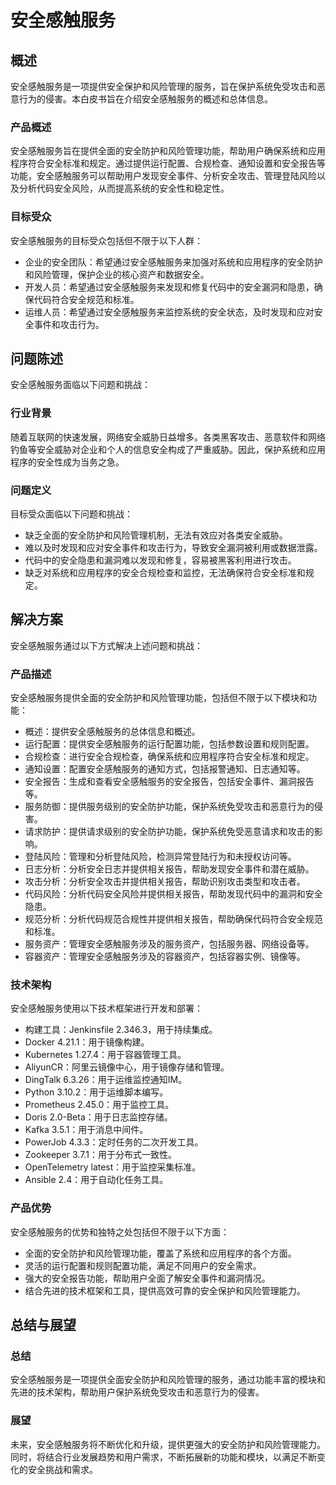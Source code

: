 # 安全感触服务

## 概述
安全感触服务是一项提供安全保护和风险管理的服务，旨在保护系统免受攻击和恶意行为的侵害。本白皮书旨在介绍安全感触服务的概述和总体信息。

### 产品概述
安全感触服务旨在提供全面的安全防护和风险管理功能，帮助用户确保系统和应用程序符合安全标准和规定。通过提供运行配置、合规检查、通知设置和安全报告等功能，安全感触服务可以帮助用户发现安全事件、分析安全攻击、管理登陆风险以及分析代码安全风险，从而提高系统的安全性和稳定性。

### 目标受众
安全感触服务的目标受众包括但不限于以下人群：

- 企业的安全团队：希望通过安全感触服务来加强对系统和应用程序的安全防护和风险管理，保护企业的核心资产和数据安全。
- 开发人员：希望通过安全感触服务来发现和修复代码中的安全漏洞和隐患，确保代码符合安全规范和标准。
- 运维人员：希望通过安全感触服务来监控系统的安全状态，及时发现和应对安全事件和攻击行为。

## 问题陈述

安全感触服务面临以下问题和挑战：

### 行业背景
随着互联网的快速发展，网络安全威胁日益增多。各类黑客攻击、恶意软件和网络钓鱼等安全威胁对企业和个人的信息安全构成了严重威胁。因此，保护系统和应用程序的安全性成为当务之急。

### 问题定义
目标受众面临以下问题和挑战：

- 缺乏全面的安全防护和风险管理机制，无法有效应对各类安全威胁。
- 难以及时发现和应对安全事件和攻击行为，导致安全漏洞被利用或数据泄露。
- 代码中的安全隐患和漏洞难以发现和修复，容易被黑客利用进行攻击。
- 缺乏对系统和应用程序的安全合规检查和监控，无法确保符合安全标准和规定。

## 解决方案

安全感触服务通过以下方式解决上述问题和挑战：

### 产品描述
安全感触服务提供全面的安全防护和风险管理功能，包括但不限于以下模块和功能：

- 概述：提供安全感触服务的总体信息和概述。
- 运行配置：提供安全感触服务的运行配置功能，包括参数设置和规则配置。
- 合规检查：进行安全合规检查，确保系统和应用程序符合安全标准和规定。
- 通知设置：配置安全感触服务的通知方式，包括报警通知、日志通知等。
- 安全报告：生成和查看安全感触服务的安全报告，包括安全事件、漏洞报告等。
- 服务防御：提供服务级别的安全防护功能，保护系统免受攻击和恶意行为的侵害。
- 请求防护：提供请求级别的安全防护功能，保护系统免受恶意请求和攻击的影响。
- 登陆风险：管理和分析登陆风险，检测异常登陆行为和未授权访问等。
- 日志分析：分析安全日志并提供相关报告，帮助发现安全事件和潜在威胁。
- 攻击分析：分析安全攻击并提供相关报告，帮助识别攻击类型和攻击者。
- 代码风险：分析代码安全风险并提供相关报告，帮助发现代码中的漏洞和安全隐患。
- 规范分析：分析代码规范合规性并提供相关报告，帮助确保代码符合安全规范和标准。
- 服务资产：管理安全感触服务涉及的服务资产，包括服务器、网络设备等。
- 容器资产：管理安全感触服务涉及的容器资产，包括容器实例、镜像等。

### 技术架构
安全感触服务使用以下技术框架进行开发和部署：

- 构建工具：Jenkinsfile 2.346.3，用于持续集成。
- Docker 4.21.1：用于镜像构建。
- Kubernetes 1.27.4：用于容器管理工具。
- AliyunCR：阿里云镜像中心，用于镜像存储和管理。
- DingTalk 6.3.26：用于运维监控通知IM。
- Python 3.10.2：用于运维脚本编写。
- Prometheus 2.45.0：用于监控工具。
- Doris 2.0-Beta：用于日志监控存储。
- Kafka 3.5.1：用于消息中间件。
- PowerJob 4.3.3：定时任务的二次开发工具。
- Zookeeper 3.7.1：用于分布式一致性。
- OpenTelemetry latest：用于监控采集标准。
- Ansible 2.4：用于自动化任务工具。

### 产品优势
安全感触服务的优势和独特之处包括但不限于以下方面：

- 全面的安全防护和风险管理功能，覆盖了系统和应用程序的各个方面。
- 灵活的运行配置和规则配置功能，满足不同用户的安全需求。
- 强大的安全报告功能，帮助用户全面了解安全事件和漏洞情况。
- 结合先进的技术框架和工具，提供高效可靠的安全保护和风险管理能力。

## 总结与展望

### 总结
安全感触服务是一项提供全面安全防护和风险管理的服务，通过功能丰富的模块和先进的技术架构，帮助用户保护系统免受攻击和恶意行为的侵害。

### 展望
未来，安全感触服务将不断优化和升级，提供更强大的安全防护和风险管理能力。同时，将结合行业发展趋势和用户需求，不断拓展新的功能和模块，以满足不断变化的安全挑战和需求。